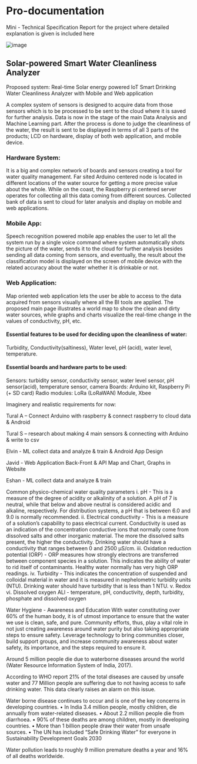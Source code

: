 # Pro-documentation
Mini - Technical Specification Report for the project where detailed explanation is given is included here

![image](https://user-images.githubusercontent.com/57037068/86809032-75a62a80-c08c-11ea-92af-31d78f28a1f8.png)

## Solar-powered Smart Water Cleanliness Analyzer

Proposed system: Real-time Solar energy powered IoT Smart Drinking Water Cleanliness Analyzer with Mobile and Web application

A complex system of sensors is designed to acquire data from those sensors which is to be processed to be sent to the cloud where it is saved for further analysis. Data is now in the stage of the main Data Analysis and Machine Learning part. After the process is done to judge the cleanliness of the water, the result is sent to be displayed in terms of all 3 parts of the products; LCD on hardware, display of both web application, and mobile device. 

### Hardware System:
It is a big and complex network of boards and sensors creating a tool for water quality management. Far sited Arduino centered node is located in different locations of the water source for getting a more precise value about the whole. While on the coast, the Raspberry pi centered server operates for collecting all this data coming from different sources. Collected bank of data is sent to cloud for later analysis and display on mobile and web applications.

### Mobile App:
Speech recognition powered mobile app enables the user to let all the system run by a single voice command where system automatically shots the picture of the water, sends it to the cloud for further analysis besides sending all data coming from sensors, and eventually, the result about the classification model is displayed on the screen of mobile device with the related accuracy about the water whether it is drinkable or not.

### Web Application:
Map oriented web application lets the user be able to access to the data acquired from sensors visually where all the BI tools are applied. The proposed main page illustrates a world map to show the clean and dirty water sources, while graphs and charts visualize the real-time change in the values of conductivity, pH, etc.


#### Essential features to be used for deciding upon the cleanliness of water:

Turbidity, Conductivity(saltiness), Water level, pH (acid), water level, temperature.

#### Essential boards and hardware parts to be used:

Sensors: turbidity sensor, conductivity sensor, water level sensor, pH sensor(acid), temperature sensor, camera
Boards: Arduino kit, Raspberry Pi (+ SD card)
Radio modules: LoRa (LoRaWAN) Module, Xbee 


Imaginery and realistic requirements for now:

Tural A – Connect Arduino with raspberry & connect raspberry to cloud data & Android 

Tural S – research about making 4 main sensors & connecting with Arduino & write to csv

Elvin -  ML collect data and analyze & train & Android App Design

Javid -  Web Application Back-Front & API 
	Map and Chart, Graphs in Website

Eshan -  ML collect data and analyze & train


Common physico-chemical water quality parameters
i.	pH - This is a measure of the degree of acidity or alkalinity of a solution. A pH of 7 is neutral, while that below and above neutral is considered acidic and alkaline, respectively. For distribution systems, a pH that is between 6.0 and 9.0 is normally recommended.
ii.	Electrical conductivity - This is a measure of a solution’s capability to pass electrical current. Conductivity is used as an indication of the concentration conductive ions that normally come from dissolved salts and other inorganic material. The more the dissolved salts present, the higher the conductivity. Drinking water should have a conductivity that ranges between 0 and 2500 μS/cm.
iii.	Oxidation reduction potential (ORP) - ORP measures how strongly electrons are transferred between component species in a solution. This indicates the ability of water to rid itself of contaminants. Healthy water normally has very high ORP readings.
iv.	Turbidity - This indicates the concentration of suspended and colloidal material in water and it is measured in nephelometric turbidity units (NTU). Drinking water should have turbidity that is less than 1 NTU.
v.	Redox
vi.	Dissolved oxygen
ALl - temperature, pH, conductivity, depth, turbidity, phosphate and dissolved oxygen

Water Hygiene - Awareness and Education
With water constituting over 60% of the human body, it is of utmost importance to ensure that the water we use is clean, safe, and pure. Community efforts, thus, play a vital role in not just creating awareness around water purity but also taking appropriate steps to ensure safety.
Leverage technology to bring communities closer, build support groups, and increase community awareness about water safety, its importance, and the steps required to ensure it.

Around 5 million people die due to waterborne diseases around the world (Water Resource Information System of India, 2017).

According to WHO report 21% of the total diseases are caused by unsafe water and 77 Million people are suffering due to not having access to safe drinking water. This data clearly raises an alarm on this issue.

Water borne disease continues to occur and is one of the key concerns in developing countries. • In India 3.4 million people, mostly children, die annually from water-related diseases. • About 2.2 million people die from diarrhoea. • 90% of these deaths are among children, mostly in developing countries. • More than 1 billion people draw their water from unsafe sources. • The UN has included “Safe Drinking Water” for everyone in Sustainability Development Goals 2030

Water pollution leads to roughly 9 million premature deaths a year and 16% of all deaths worldwide.


